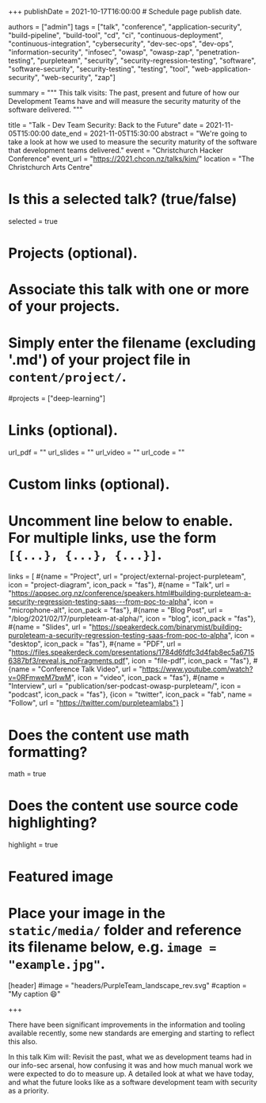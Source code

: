 +++
publishDate = 2021-10-17T16:00:00  # Schedule page publish date.

authors = ["admin"]
tags = ["talk", "conference", "application-security", "build-pipeline", "build-tool", "cd", "ci", "continuous-deployment", "continuous-integration", "cybersecurity", "dev-sec-ops", "dev-ops", "information-security", "infosec", "owasp", "owasp-zap", "penetration-testing", "purpleteam", "security", "security-regression-testing", "software", "software-security", "security-testing", "testing", "tool", "web-application-security", "web-security", "zap"]

summary = """
This talk visits: The past, present and future of how our Development Teams have and will measure the security maturity of the software delivered.
"""

title = "Talk - Dev Team Security: Back to the Future"
date = 2021-11-05T15:00:00
date_end = 2021-11-05T15:30:00
abstract = "We're going to take a look at how we used to measure the security maturity of the software that development teams delivered."
event = "Christchurch Hacker Conference"
event_url = "https://2021.chcon.nz/talks/kim/"
location = "The Christchurch Arts Centre"

# Is this a selected talk? (true/false)
selected = true

# Projects (optional).
#   Associate this talk with one or more of your projects.
#   Simply enter the filename (excluding '.md') of your project file in `content/project/`.
#projects = ["deep-learning"]

# Links (optional).
url_pdf = ""
url_slides = ""
url_video = ""
url_code = ""

# Custom links (optional).
#   Uncomment line below to enable. For multiple links, use the form `[{...}, {...}, {...}]`.
links = [
  #{name = "Project", url = "project/external-project-purpleteam", icon = "project-diagram", icon_pack = "fas"},
  #{name = "Talk", url = "https://appsec.org.nz/conference/speakers.html#building-purpleteam-a-security-regression-testing-saas---from-poc-to-alpha", icon = "microphone-alt", icon_pack = "fas"},
  #{name = "Blog Post", url = "/blog/2021/02/17/purpleteam-at-alpha/", icon = "blog", icon_pack = "fas"},
  #{name = "Slides", url = "https://speakerdeck.com/binarymist/building-purpleteam-a-security-regression-testing-saas-from-poc-to-alpha", icon = "desktop", icon_pack = "fas"},
  #{name = "PDF", url = "https://files.speakerdeck.com/presentations/1784d6fdfc3d4fab8ec5a67156387bf3/reveal.js_noFragments.pdf", icon = "file-pdf", icon_pack = "fas"},
  #{name = "Conference Talk Video", url = "https://www.youtube.com/watch?v=0RFmweM7bwM", icon = "video", icon_pack = "fas"},
  #{name = "Interview", url = "publication/ser-podcast-owasp-purpleteam/", icon = "podcast", icon_pack = "fas"},
  {icon = "twitter", icon_pack = "fab", name = "Follow", url = "https://twitter.com/purpleteamlabs"}
]

# Does the content use math formatting?
math = true

# Does the content use source code highlighting?
highlight = true

# Featured image
# Place your image in the `static/media/` folder and reference its filename below, e.g. `image = "example.jpg"`.
[header]
#image = "headers/PurpleTeam_landscape_rev.svg"
#caption = "My caption :smile:"

+++

There have been significant improvements in the information and tooling available recently, some new standards are emerging and starting to reflect this also.

In this talk Kim will: Revisit the past, what we as development teams had in our info-sec arsenal,
how confusing it was and how much manual work we were expected to do to measure up.
A detailed look at what we have today, and what the future looks like as a software development team with security as a priority.

<!-- uncomment below when available -->
<!-- {{< youtube 0RFmweM7bwM >}}

<br>-->

<!-- uncomment below when available -->
<!-- <br>

<script async class="speakerdeck-embed" data-id="1784d6fdfc3d4fab8ec5a67156387bf3" data-ratio="1.37081659973226" src="//speakerdeck.com/assets/embed.js"></script>

<br>-->


